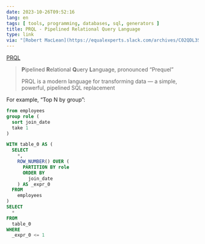 ```yaml
---
date: 2023-10-26T09:52:16
lang: en
tags: [ tools, programming, databases, sql, generators ]
title: PRQL - Pipelined Relational Query Language
type: link
via: "[Robert MacLean](https://equalexperts.slack.com/archives/C02QDL3SZ/p1698310729154499)"
---
```


[PRQL](https://prql-lang.org/)

> **P**ipelined **R**elational **Q**uery **L**anguage, pronounced “Prequel”
>
> PRQL is a modern language for transforming data
— a simple, powerful, pipelined SQL replacement

For example, “Top N by group”:

```sql
from employees
group role (
  sort join_date
  take 1
)
```

```sql
WITH table_0 AS (
  SELECT
    *,
    ROW_NUMBER() OVER (
      PARTITION BY role
      ORDER BY
        join_date
    ) AS _expr_0
  FROM
    employees
)
SELECT
  *
FROM
  table_0
WHERE
  _expr_0 <= 1
```
